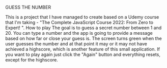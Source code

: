  GUESS THE NUMBER

This is a project that I have managed to create based on a Udemy course that I'm taking - "The Complete JavaScript Course 2022: From Zero to Expert!
". 
  How to play
The goal is to guess a secret number between 1 and 20. You can type a number and the app is going to provide a message based on how far or close your guess is. The screen turns green when the user guesses the number and at that point it may or it may not have achieved a highscore, which is another feature of this small application. If you want to play again just click the "Again" button and everything resets, except for the highscore.
